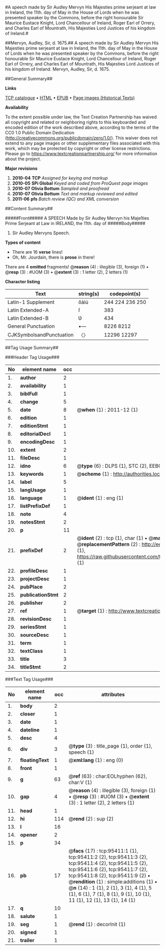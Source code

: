 #A speech made by Sir Audley Mervyn His Majesties prime serjeant at law in Ireland, the 11th. day of May in the House of Lords when he was presented speaker by the Commons, before the right honourable Sir Maurice Eustace Knight, Lord Chancellour of Ireland, Roger Earl of Orrery, and Charles Earl of Mountrath, His Majesties Lord Justices of his kingdom of Ireland.#

##Mervyn, Audley, Sir, d. 1675.##
A speech made by Sir Audley Mervyn His Majesties prime serjeant at law in Ireland, the 11th. day of May in the House of Lords when he was presented speaker by the Commons, before the right honourable Sir Maurice Eustace Knight, Lord Chancellour of Ireland, Roger Earl of Orrery, and Charles Earl of Mountrath, His Majesties Lord Justices of his kingdom of Ireland.
Mervyn, Audley, Sir, d. 1675.

##General Summary##

**Links**

[TCP catalogue](http://www.ota.ox.ac.uk/tcp/)  • 
[HTML](http://tei.it.ox.ac.uk/tcp/Texts-HTML/free/A50/A50734.html)  • 
[EPUB](http://tei.it.ox.ac.uk/tcp/Texts-EPUB/free/A50/A50734.epub) • 
[Page images (Historical Texts)](https://historicaltexts.jisc.ac.uk/eebo-12922335e)

**Availability**

To the extent possible under law, the Text Creation Partnership has waived all copyright and related or neighboring rights to this keyboarded and encoded edition of the work described above, according to the terms of the CC0 1.0 Public Domain Dedication (http://creativecommons.org/publicdomain/zero/1.0/). This waiver does not extend to any page images or other supplementary files associated with this work, which may be protected by copyright or other license restrictions. Please go to https://www.textcreationpartnership.org/ for more information about the project.

**Major revisions**

1. __2010-04__ __TCP__ *Assigned for keying and markup*
1. __2010-05__ __SPi Global__ *Keyed and coded from ProQuest page images*
1. __2010-07__ __Olivia Bottum__ *Sampled and proofread*
1. __2010-07__ __Olivia Bottum__ *Text and markup reviewed and edited*
1. __2011-06__ __pfs__ *Batch review (QC) and XML conversion*

##Content Summary##

#####Front#####
A SPEECH Made by Sir Audley Mervyn his Majeſties Prime Serjeant at Law in IRELAND, the 11th. day of 
#####Body#####

1. Sir Audley Mervyns Speech.

**Types of content**

  * There are 16 **verse** lines!
  * Oh, Mr. Jourdain, there is **prose** in there!

There are 4 **omitted** fragments! 
 @__reason__ (4) : illegible (3), foreign (1)  •  @__resp__ (3) : #UOM (3)  •  @__extent__ (3) : 1 letter (2), 2 letters (1)

**Character listing**


|Text|string(s)|codepoint(s)|
|---|---|---|
|Latin-1 Supplement|ôàìú|244 224 236 250|
|Latin Extended-A|ſ|383|
|Latin Extended-B|Ʋ|434|
|General Punctuation|•—|8226 8212|
|CJKSymbolsandPunctuation|〈〉|12296 12297|

##Tag Usage Summary##

###Header Tag Usage###

|No|element name|occ|attributes|
|---|---|---|---|
|1.|__author__|2||
|2.|__availability__|1||
|3.|__biblFull__|1||
|4.|__change__|5||
|5.|__date__|8| @__when__ (1) : 2011-12 (1)|
|6.|__edition__|1||
|7.|__editionStmt__|1||
|8.|__editorialDecl__|1||
|9.|__encodingDesc__|1||
|10.|__extent__|2||
|11.|__fileDesc__|1||
|12.|__idno__|6| @__type__ (6) : DLPS (1), STC (2), EEBO-CITATION (1), OCLC (1), VID (1)|
|13.|__keywords__|1| @__scheme__ (1) : http://authorities.loc.gov/ (1)|
|14.|__label__|5||
|15.|__langUsage__|1||
|16.|__language__|1| @__ident__ (1) : eng (1)|
|17.|__listPrefixDef__|1||
|18.|__note__|4||
|19.|__notesStmt__|2||
|20.|__p__|11||
|21.|__prefixDef__|2| @__ident__ (2) : tcp (1), char (1)  •  @__matchPattern__ (2) : ([0-9\-]+):([0-9IVX]+) (1), (.+) (1)  •  @__replacementPattern__ (2) : http://eebo.chadwyck.com/downloadtiff?vid=$1&page=$2 (1), https://raw.githubusercontent.com/textcreationpartnership/Texts/master/tcpchars.xml#$1 (1)|
|22.|__profileDesc__|1||
|23.|__projectDesc__|1||
|24.|__pubPlace__|2||
|25.|__publicationStmt__|2||
|26.|__publisher__|2||
|27.|__ref__|1| @__target__ (1) : http://www.textcreationpartnership.org/docs/. (1)|
|28.|__revisionDesc__|1||
|29.|__seriesStmt__|1||
|30.|__sourceDesc__|1||
|31.|__term__|1||
|32.|__textClass__|1||
|33.|__title__|3||
|34.|__titleStmt__|2||


###Text Tag Usage###

|No|element name|occ|attributes|
|---|---|---|---|
|1.|__body__|2||
|2.|__closer__|1||
|3.|__date__|1||
|4.|__dateline__|1||
|5.|__desc__|4||
|6.|__div__|3| @__type__ (3) : title_page (1), order (1), speech (1)|
|7.|__floatingText__|1| @__xml:lang__ (1) : eng (0)|
|8.|__front__|1||
|9.|__g__|63| @__ref__ (63) : char:EOLhyphen (62), char:V (1)|
|10.|__gap__|4| @__reason__ (4) : illegible (3), foreign (1)  •  @__resp__ (3) : #UOM (3)  •  @__extent__ (3) : 1 letter (2), 2 letters (1)|
|11.|__head__|1||
|12.|__hi__|114| @__rend__ (2) : sup (2)|
|13.|__l__|16||
|14.|__opener__|2||
|15.|__p__|34||
|16.|__pb__|17| @__facs__ (17) : tcp:95411:1 (1), tcp:95411:2 (2), tcp:95411:3 (2), tcp:95411:4 (2), tcp:95411:5 (2), tcp:95411:6 (2), tcp:95411:7 (2), tcp:95411:8 (2), tcp:95411:9 (2)  •  @__rendition__ (1) : simple:additions (1)  •  @__n__ (14) : 1 (1), 2 (1), 3 (1), 4 (1), 5 (1), 6 (1), 7 (1), 8 (1), 9 (1), 10 (1), 11 (1), 12 (1), 13 (1), 14 (1)|
|17.|__q__|10||
|18.|__salute__|1||
|19.|__seg__|1| @__rend__ (1) : decorInit (1)|
|20.|__signed__|1||
|21.|__trailer__|1||
